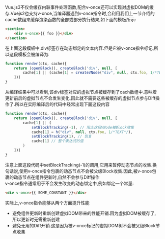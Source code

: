 Vue.js3不仅会缓存内联事件处理函数,配合v-once还可以实现对虚拟DOM的缓存.Vuejs2也支持v-once,当编译器遇到v-once指令时,会利用我们上一节介绍的cache数组来缓存渲染函数的全部或部分执行结果,如下面的模板所示:
```html
<section>
    <div v-once>{{ foo }}</div>
</section>
```
在上面这段模板中,div标签存在动态绑定的文本内容.但是它被v-once指令标记,所以这段模板会被编译为:
```js
function render(ctx, cache){
    return (openBlock(), createBlock('div', null, [
        cache[1] || (cache[1] = createVNode("div", null, ctx.foo, 1/*TEXT*/))
    ]))
}
```
从编译结果中可以看到,该div标签对应的虚拟节点被缓存到了cach数组中.意味着更新前后的虚拟节点不会发生变化,因此就不需要这些被缓存的虚拟节点参与Diff操作了.所以在实际编译后的代码中经常出现下面这段内容
```js
function render(ctx, cache){
    return (openBlock(), createBlock('div', null, [
        cache[1] || (
            setBlockTracking(-1), // 阻止这段VNode被Block收集
            cache[1] = h("div", null, ctx.foo, 1/*TEXT*/),
            setBlockTracking(1), // 恢复
            cache[1] // 整个表达式的值
        )
    ]))
}
```

注意上面这段代码中setBlockTracking(-1)的调用,它用来暂停动态节点的收集.换句话说,使用v-once指令包裹的动态节点不会被父级Block收集.因此,被v-once包裹的动态节点在组件更新时,自然不会参与Diff操作  
v-once指令通常用于不会发生改变的动态绑定中,例如绑定一个常量:
```html
<div v-once>{{ SOME_CONSTANT }}</div>
```
实际上,v-once指令能够从两个方面提升性能
- 避免组件更新时重新创建虚拟DOM带来的性能开销.因为虚拟DOM被缓存了,所以更新时无需重新创建
- 避免无用的Diff开销.这是因为被v-once标记的虚拟DOM树不会被父级Block节点收集
